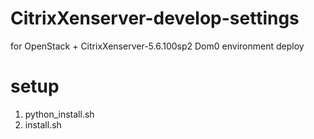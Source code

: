 CitrixXenserver-develop-settings
================================

for OpenStack + CitrixXenserver-5.6.100sp2 Dom0 environment deploy


# setup
1. python_install.sh
2. install.sh

